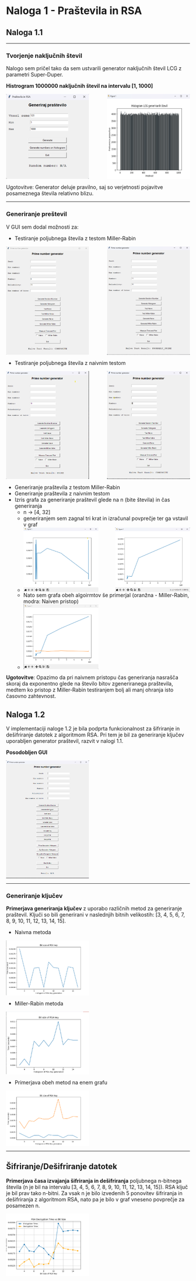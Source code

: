# Naloga 1 - Praštevila in RSA

## Naloga 1.1

---
### Tvorjenje naključnih števil
Nalogo sem pričel tako da sem ustvarili generator naključnih števil LCG z parametri Super-Duper.

**Histrogram 1000000 naključnih števil na intervalu [1, 1000]**

<div style="display: flex; justify-content: space-between;">
    <img src="images/generator_gui.png" alt="Generator GUI" style="width: 45%;"/>
    <img src="images/random_number_histogram.png" alt="Random Number Histogram" style="width: 45%;"/>
</div>

Ugotovitve: Generator deluje pravilno, saj so verjetnosti pojavitve posameznega števila relativno blizu.

---
### Generiranje preštevil

V GUI sem dodal možnosti za:
- Testiranje poljubnega števila z testom Miller-Rabin
<div style="display: flex; justify-content: space-between;">
    <img src="images/miller_rabin_test_composite.png" alt="Miller Rabin Test Prime" style="width: 45%;"/>
    <img src="images/miller_rabin_test_prime.png" alt="Miller Rabin Test Composite" style="width: 45%;"/>
</div>

- Testiranje poljubnega števila z naivnim testom
<div style="display: flex; justify-content: space-between;">
    <img src="images/test_naive_prime.png" alt="Naive Test Prime" style="width: 45%;"/>
    <img src="images/test_naive_composite.png" alt="Naive Test Composite" style="width: 45%;"/>
</div>

- Generiranje praštevila z testom Miller-Rabin
- Generiranje praštevila z naivnim testom
- Izris grafa za generiranje praštevil glede na n (bite števila) in čas generiranja
  - n -> [4, 32]
  - generiranjem sem zagnal tri krat in izračunal povprečje ter ga vstavil v graf
  - <div style="display: flex; justify-content: space-between;">
      <img src="images/miller_rabin_graph.png" alt="Milelr Rabin Graph" style="width: 45%;"/>
      <img src="images/naive_graph.png" alt="Naive Graph" style="width: 45%;"/>
    </div>
  - Nato sem grafa obeh algoirmtov še primerjal (oranžna - Miller-Rabin, modra: Naiven pristop)
  - <div style="display: flex; justify-content: space-between;">
      <img src="images/comparison_graph.png" alt="Comparison Graph" style="width: 45%;"/>
    </div>

**Ugotovitve**: Opazimo da pri naivnem pristopu čas generiranja nasrašča skoraj da exponentno glede na število bitov
zgeneriranega praštevila, medtem ko pristop z Miller-Rabin testiranjem bolj ali manj ohranja isto časovno zahtevnost.

## Naloga 1.2

V implementaciji naloge 1.2 je bila podprta funkcionalnost za šifriranje in dešifriranje datotek z algoritmom RSA. Pri tem je bil za generiranje ključev uporabljen generator praštevil, razvit v nalogi 1.1.

**Posodobljen GUI**
<div style="display: flex; justify-content: space-between;">
      <img src="images/naloga_1_2_gui.png" alt="Comparison Graph" style="width: 45%;"/>
</div>

---

### Generiranje ključev

**Primerjava generiranja ključev** z uporabo različnih metod za generiranje praštevil. Ključi so bili generirani v naslednjih bitnih velikostih: [3, 4, 5, 6, 7, 8, 9, 10, 11, 12, 13, 14, 15].
- Naivna metoda
<div style="display: flex; justify-content: space-between;">
      <img src="images/naive_key_generation.png" alt="Comparison Graph" style="width: 45%;"/>
</div>

- Miller-Rabin metoda
<div style="display: flex; justify-content: space-between;">
      <img src="images/miller_rabin_key_generation.png" alt="Comparison Graph" style="width: 45%;"/>
</div>

- Primerjava obeh metod na enem grafu
<div style="display: flex; justify-content: space-between;">
      <img src="images/comparison_key_generation.png" alt="Comparison Graph" style="width: 45%;"/>
</div>

---

## Šifriranje/Dešifriranje datotek

**Primerjava časa izvajanja šifriranja in dešifriranja** poljubnega n-bitnega števila (n je bil na intervalu [3, 4, 5, 6, 7, 8, 9, 10, 11, 12, 13, 14, 15]). RSA ključ je bil prav tako n-bitni. Za vsak n je bilo izvedenih 5 ponovitev šifriranja in dešifriranja z algoritmom RSA, nato pa je bilo v graf vneseno povprečje za posamezen n.

<div style="display: flex; justify-content: space-between;">
      <img src="images/ecryption_decryption_comparison.png" alt="Comparison Graph" style="width: 45%;"/>
</div>

